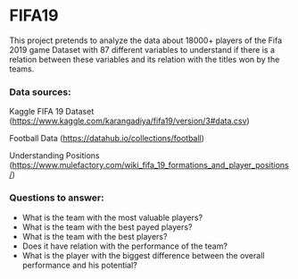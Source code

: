 # FIFA19
This project pretends to analyze the data about 18000+ players of the Fifa 2019 game Dataset with 87 different variables to understand if there is a relation between these variables and its relation with the titles won by the teams.

### Data sources:
Kaggle FIFA 19 Dataset (https://www.kaggle.com/karangadiya/fifa19/version/3#data.csv) 

Football Data (https://datahub.io/collections/football)

Understanding Positions (https://www.mulefactory.com/wiki_fifa_19_formations_and_player_positions/)

### Questions to answer:
- What is the team with the most valuable players?
- What is the team with the best payed players?
- What is the team with the best players?
- Does it have relation with the performance of the team?
- What is the player with the biggest difference between the overall performance and his potential?
